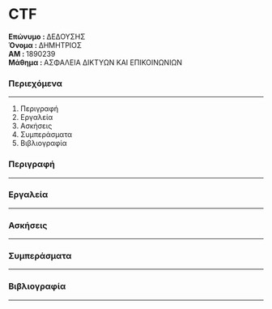 # CTF
<b> Επώνυμο : </b> ΔΕΔΟΥΣΗΣ <br> 
<b> Όνομα : </b>  ΔΗΜΗΤΡΙΟΣ <br>
<b>  ΑΜ : </b> 1890239 <br>
<b> Μάθημα : </b> ΑΣΦΑΛΕΙΑ ΔΙΚΤΥΩΝ ΚΑΙ ΕΠΙΚΟΙΝΩΝΙΩΝ

### Περιεχόμενα  
  ---
  1. Περιγραφή<br>
  2. Εργαλεία <br>
  3. Ασκήσεις <br>
  4. Συμπεράσματα  <br>
  5. Βιβλιογραφία <br>

### Περιγραφή
  ---
### Εργαλεία
  ---
### Ασκήσεις
  ---
### Συμπεράσματα
  ---
### Βιβλιογραφία
  ---
  
